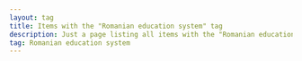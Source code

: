 ```yaml
---
layout: tag
title: Items with the "Romanian education system" tag
description: Just a page listing all items with the "Romanian education system" tag
tag: Romanian education system
---
```

